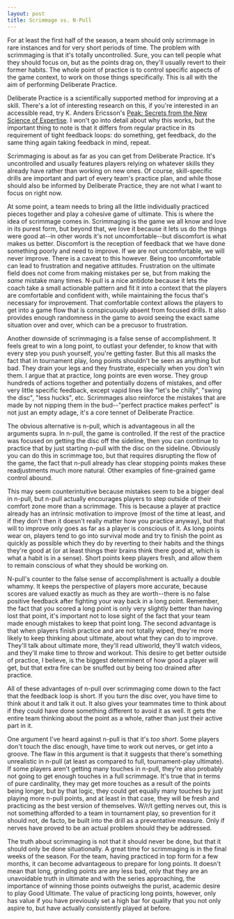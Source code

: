 ```yaml
---
layout: post
title: Scrimmage vs. N-Pull
---
```


For at least the first half of the season, a team should only scrimmage in rare instances and for very short periods of time. The problem with scrimmaging is that it's totally uncontrolled. Sure, you can tell people what they should focus on, but as the points drag on, they'll usually revert to their former habits. The whole point of practice is to control specific aspects of the game context, to work on those things specifically. This is all with the aim of performing Deliberate Practice.

Deliberate Practice is a scientifically supported method for improving at a skill. There's a lot of interesting research on this, if you're interested in an accessible read, try K. Anders Ericsson's [Peak: Secrets from the New Science of Expertise](https://www.goodreads.com/book/show/26312997-peak). I won't go into detail about why this works, but the important thing to note is that it differs from regular practice in its requirement of tight feedback loops: do something, get feedback, do the same thing again taking feedback in mind, repeat.

Scrimmaging is about as far as you can get from Deliberate Practice. It's uncontrolled and usually features players relying on whatever skills they already have rather than working on new ones. Of course, skill-specific drills are important and part of every team's practice plan, and while those should also be informed by Deliberate Practice, they are not what I want to focus on right now.

At some point, a team needs to bring all the little individually practiced pieces together and play a cohesive game of ultimate. This is where the idea of scrimmage comes in. Scrimmaging is the game we all know and love in its purest form, but beyond that, we love it because it lets us do the things were good at--in other words it's not uncomfortable--but discomfort is what makes us better. Discomfort is the reception of feedback that we have done something poorly and need to improve. If we are not uncomfortable, we will never improve. There is a caveat to this however. Being too uncomfortable can lead to frustration and negative attitudes. Frustration on the ultimate field does not come from making mistakes per se, but from making the *same* mistake many times. N-pull is a nice antidote because it lets the coach take a small actionable pattern and fit it into a context that the players are comfortable and confident with, while maintaining the focus that's necessary for improvement. That comfortable context allows the players to get into a game flow that is conspicuously absent from focused drills. It also provides enough randomness in the game to avoid seeing the exact same situation over and over, which can be a precusor to frustration.

Another downside of scrimmaging is a false sense of accomplishment. It feels great to win a long point, to outlast your defender, to know that with every step you push yourself, you're getting faster. But this all masks the fact that in tournament play, long points shouldn't be seen as anything but bad. They drain your legs and they frustrate, especially when you don't win them. I argue that at practice, long points are even worse. They group hundreds of actions together and potentially dozens of mistakes, and offer very little specific feedback, except vapid lines like "let's be chilly", "swing the disc", "less hucks", etc. Scrimmages also reinforce the mistakes that are made by not nipping them in the bud--"perfect practice makes perfect" is not just an empty adage, it's a core tennet of Deliberate Practice.

The obvious alternative is n-pull, which is advantageous in all the arguments supra. In n-pull, the game is controlled. If the rest of the practice was focused on getting the disc off the sideline, then you can continue to practice that by just starting n-pull with the disc on the sideline. Obviously you can do this in scrimmage too, but that requires disrupting the flow of the game, the fact that n-pull already has clear stopping points makes these readjustments much more natural. Other examples of fine-grained game control abound.

This may seem counterintuitive because mistakes seem to be a bigger deal in n-pull, but n-pull actually encourages players to step outside of their comfort zone more than a scrimmage. This is because a player at practice already has an intrinsic motivation to improve (most of the time at least, and if they don't then it doesn't really matter how you practice anyway), but that will to improve only goes as far as a player is conscious of it. As long points wear on, players tend to go into survival mode and try to finish the point as quickly as possible which they do by reverting to their habits and the things they're good at (or at least things their brains think there good at, which is what a habit is in a sense). Short points keep players fresh, and allow them to remain conscious of what they should be working on.

N-pull's counter to the false sense of accomplishment is actually a double whammy. It keeps the perspective of players more accurate, because scores are valued exactly as much as they are worth--there is no false positive feedback after fighting your way back in a long point. Remember, the fact that you scored a long point is only very slightly better than having lost that point, it's important not to lose sight of the fact that your team made enough mistakes to keep that point long. The second advantage is that when players finish practice and are not totally wiped, they're more likely to keep thinking about ultimate, about what they can do to improve. They'll talk about ultimate more, they'll read ultiworld, they'll watch videos, and they'll make time to throw and workout. This desire to get better outside of practice, I believe, is the biggest determinent of how good a player will get, but that extra fire can be snuffed out by being too drained after practice.

All of these advantages of n-pull over scrimmaging come down to the fact that the feedback loop is short. If you turn the disc over, you have time to think about it and talk it out. It also gives your teammates time to think about if they could have done something different to avoid it as well. It gets the entire team thinking about the point as a whole, rather than just their active part in it.

One argument I've heard against n-pull is that it's *too short*. Some players don't touch the disc enough, have time to work out nerves, or get into a groove. The flaw in this argument is that it suggests that there's something unrealistic in n-pull (at least as compared to full, tournament-play ultimate). If some players aren't getting many touches in n-pull, they're also probably not going to get enough touches in a full scrimmage. It's true that in terms of pure cardinality, they may get more touches as a result of the points being longer, but by that logic, they could get equally many touches by just playing more n-pull points, and at least in that case, they will be fresh and practicing as the best version of themselves. W/r/t getting nerves out, this is not something afforded to a team in tournament play, so prevention for it should not, de facto, be built into the drill as a preventative measure. Only if nerves have proved to be an actual problem should they be addressed.

The truth about scrimmaging is not that it should never be done, but that it should only be done situationally. A great time for scrimmaging is in the final weeks of the season. For the team, having practiced in top form for a few months, it can become advantageous to prepare for long points. It doesn't mean that long, grinding points are any less bad, only that they are an unavoidable truth in ultimate and with the series approaching, the importance of winning those points outweighs the purist, academic desire to play Good Ultimate. The value of practicing long points, however, only has value if you have previously set a high bar for quality that you not only aspire to, but have actually consistently played at before.
